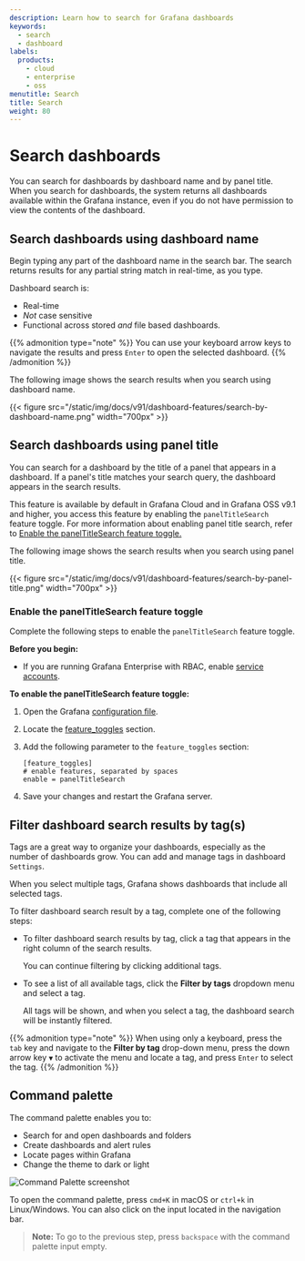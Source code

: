 ```yaml
---
description: Learn how to search for Grafana dashboards
keywords:
  - search
  - dashboard
labels:
  products:
    - cloud
    - enterprise
    - oss
menutitle: Search
title: Search
weight: 80
---
```


# Search dashboards

You can search for dashboards by dashboard name and by panel title. When you search for dashboards, the system returns all dashboards available within the Grafana instance, even if you do not have permission to view the contents of the dashboard.

## Search dashboards using dashboard name

Begin typing any part of the dashboard name in the search bar. The search returns results for any partial string match in real-time, as you type.

Dashboard search is:

- Real-time
- _Not_ case sensitive
- Functional across stored _and_ file based dashboards.

{{% admonition type="note" %}}
You can use your keyboard arrow keys to navigate the results and press `Enter` to open the selected dashboard.
{{% /admonition %}}

The following image shows the search results when you search using dashboard name.

{{< figure src="/static/img/docs/v91/dashboard-features/search-by-dashboard-name.png" width="700px" >}}

## Search dashboards using panel title

You can search for a dashboard by the title of a panel that appears in a dashboard.
If a panel's title matches your search query, the dashboard appears in the search results.

This feature is available by default in Grafana Cloud and in Grafana OSS v9.1 and higher, you access this feature by enabling the `panelTitleSearch` feature toggle.
For more information about enabling panel title search, refer to [Enable the panelTitleSearch feature toggle.](#enable-panelTitleSearch-feature-toggle)

The following image shows the search results when you search using panel title.

{{< figure src="/static/img/docs/v91/dashboard-features/search-by-panel-title.png" width="700px" >}}

### Enable the panelTitleSearch feature toggle

Complete the following steps to enable the `panelTitleSearch` feature toggle.

**Before you begin:**

- If you are running Grafana Enterprise with RBAC, enable [service accounts](../administration/service-accounts/).

**To enable the panelTitleSearch feature toggle:**

1. Open the Grafana [configuration file](../setup-grafana/configure-grafana/#configuration-file-location).

1. Locate the [feature_toggles](../setup-grafana/configure-grafana/#feature_toggles) section.

1. Add the following parameter to the `feature_toggles` section:

   ```
   [feature_toggles]
   # enable features, separated by spaces
   enable = panelTitleSearch
   ```

1. Save your changes and restart the Grafana server.

## Filter dashboard search results by tag(s)

Tags are a great way to organize your dashboards, especially as the number of dashboards grow. You can add and manage tags in dashboard `Settings`.

When you select multiple tags, Grafana shows dashboards that include all selected tags.

To filter dashboard search result by a tag, complete one of the following steps:

- To filter dashboard search results by tag, click a tag that appears in the right column of the search results.

  You can continue filtering by clicking additional tags.

- To see a list of all available tags, click the **Filter by tags** dropdown menu and select a tag.

  All tags will be shown, and when you select a tag, the dashboard search will be instantly filtered.

{{% admonition type="note" %}}
When using only a keyboard, press the `tab` key and navigate to the **Filter by tag** drop-down menu, press the down arrow key `▼` to activate the menu and locate a tag, and press `Enter` to select the tag.
{{% /admonition %}}

## Command palette

The command palette enables you to:

- Search for and open dashboards and folders
- Create dashboards and alert rules
- Locate pages within Grafana
- Change the theme to dark or light

![Command Palette screenshot](/media/docs/grafana/CommandPalette_doc_1.png)

To open the command palette, press `cmd+K` in macOS or `ctrl+k` in Linux/Windows. You can also click on the input located in the navigation bar.

> **Note:** To go to the previous step, press `backspace` with the command palette input empty.
